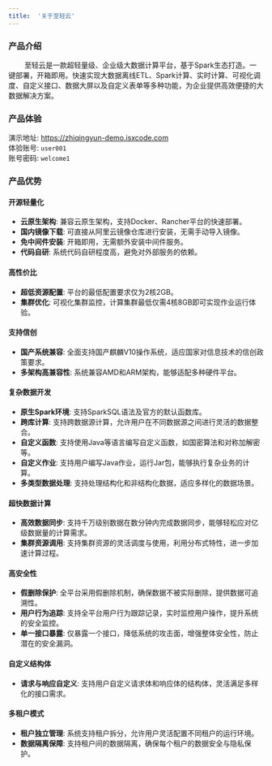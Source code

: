 ```yaml
---
title:  '关于至轻云'
---
```


### 产品介绍

&nbsp;&nbsp;&nbsp;&nbsp;&nbsp;&nbsp;&nbsp; 至轻云是一款超轻量级、企业级大数据计算平台，基于Spark生态打造。一键部署，开箱即用。快速实现大数据离线ETL、Spark计算、实时计算、可视化调度、自定义接口、数据大屏以及自定义表单等多种功能，为企业提供高效便捷的大数据解决方案。

### 产品体验

演示地址: https://zhiqingyun-demo.isxcode.com  
体验账号: `user001`  
账号密码: `welcome1`

### 产品优势

#### 开源轻量化

- **云原生架构**: 兼容云原生架构，支持Docker、Rancher平台的快速部署。
- **国内镜像下载**: 可直接从阿里云镜像仓库进行安装，无需手动导入镜像。
- **免中间件安装**: 开箱即用，无需额外安装中间件服务。
- **代码自研**: 系统代码自研程度高，避免对外部服务的依赖。

#### 高性价比

- **超低资源配置**: 平台的最低配置要求仅为2核2GB。
- **集群优化**: 可视化集群监控，计算集群最低仅需4核8GB即可实现作业运行体验。

#### 支持信创

- **国产系统兼容**: 全面支持国产麒麟V10操作系统，适应国家对信息技术的信创政策要求。
- **多架构高兼容性**: 系统兼容AMD和ARM架构，能够适配多种硬件平台。

#### 复杂数据开发

- **原生Spark环境**: 支持SparkSQL语法及官方的默认函数库。
- **跨库计算**: 支持跨数据源计算，允许用户在不同数据源之间进行灵活的数据整合。
- **自定义函数**: 支持使用Java等语言编写自定义函数，如国密算法和对称加解密等。
- **自定义作业**: 支持用户编写Java作业，运行Jar包，能够执行复杂业务的计算。
- **多类型数据处理**: 支持处理结构化和非结构化数据，适应多样化的数据场景。

#### 超快数据计算

- **高效数据同步**: 支持千万级别数据在数分钟内完成数据同步，能够轻松应对亿级数据量的计算需求。
- **集群资源调用**: 支持集群资源的灵活调度与使用，利用分布式特性，进一步加速计算过程。

#### 高安全性

- **假删除保护**: 全平台采用假删除机制，确保数据不被实际删除，提供数据可追溯性。
- **用户行为追踪**: 支持全平台用户行为跟踪记录，实时监控用户操作，提升系统的安全监控。
- **单一接口暴露**: 仅暴露一个接口，降低系统的攻击面，增强整体安全性，防止潜在的安全漏洞。

#### 自定义结构体

- **请求与响应自定义**: 支持用户自定义请求体和响应体的结构体，灵活满足多样化的接口需求。

#### 多租户模式

- **租户独立管理**: 系统支持租户拆分，允许用户灵活配置不同租户的运行环境。
- **数据隔离保障**: 支持租户间的数据隔离，确保每个租户的数据安全与隐私保护。